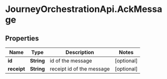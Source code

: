 # JourneyOrchestrationApi.AckMessage

## Properties

Name | Type | Description | Notes
------------ | ------------- | ------------- | -------------
**id** | **String** | id of the message | [optional] 
**receipt** | **String** | receipt id of the message | [optional] 


